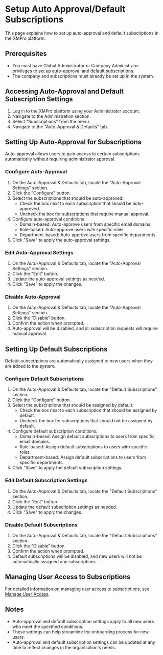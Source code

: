 # Setup Auto Approval/Default Subscriptions

This page explains how to set up auto-approval and default subscriptions in the XMPro platform.

## Prerequisites

- You must have Global Administrator or Company Administrator privileges to set up auto-approval and default subscriptions.
- The company and subscriptions must already be set up in the system.

## Accessing Auto-Approval and Default Subscription Settings

1. Log in to the XMPro platform using your Administrator account.
2. Navigate to the Administration section.
3. Select "Subscriptions" from the menu.
4. Navigate to the "Auto-Approval & Defaults" tab.

## Setting Up Auto-Approval for Subscriptions

Auto-approval allows users to gain access to certain subscriptions automatically without requiring administrator approval.

### Configure Auto-Approval

1. On the Auto-Approval & Defaults tab, locate the "Auto-Approval Settings" section.
2. Click the "Configure" button.
3. Select the subscriptions that should be auto-approved:
   - Check the box next to each subscription that should be auto-approved.
   - Uncheck the box for subscriptions that require manual approval.
4. Configure auto-approval conditions:
   - Domain-based: Auto-approve users from specific email domains.
   - Role-based: Auto-approve users with specific roles.
   - Department-based: Auto-approve users from specific departments.
5. Click "Save" to apply the auto-approval settings.

### Edit Auto-Approval Settings

1. On the Auto-Approval & Defaults tab, locate the "Auto-Approval Settings" section.
2. Click the "Edit" button.
3. Update the auto-approval settings as needed.
4. Click "Save" to apply the changes.

### Disable Auto-Approval

1. On the Auto-Approval & Defaults tab, locate the "Auto-Approval Settings" section.
2. Click the "Disable" button.
3. Confirm the action when prompted.
4. Auto-approval will be disabled, and all subscription requests will require manual approval.

## Setting Up Default Subscriptions

Default subscriptions are automatically assigned to new users when they are added to the system.

### Configure Default Subscriptions

1. On the Auto-Approval & Defaults tab, locate the "Default Subscriptions" section.
2. Click the "Configure" button.
3. Select the subscriptions that should be assigned by default:
   - Check the box next to each subscription that should be assigned by default.
   - Uncheck the box for subscriptions that should not be assigned by default.
4. Configure default subscription conditions:
   - Domain-based: Assign default subscriptions to users from specific email domains.
   - Role-based: Assign default subscriptions to users with specific roles.
   - Department-based: Assign default subscriptions to users from specific departments.
5. Click "Save" to apply the default subscription settings.

### Edit Default Subscription Settings

1. On the Auto-Approval & Defaults tab, locate the "Default Subscriptions" section.
2. Click the "Edit" button.
3. Update the default subscription settings as needed.
4. Click "Save" to apply the changes.

### Disable Default Subscriptions

1. On the Auto-Approval & Defaults tab, locate the "Default Subscriptions" section.
2. Click the "Disable" button.
3. Confirm the action when prompted.
4. Default subscriptions will be disabled, and new users will not be automatically assigned any subscriptions.

## Managing User Access to Subscriptions

For detailed information on managing user access to subscriptions, see [Manage User Access](manage-user-access.md).

## Notes

- Auto-approval and default subscription settings apply to all new users who meet the specified conditions.
- These settings can help streamline the onboarding process for new users.
- Auto-approval and default subscription settings can be updated at any time to reflect changes in the organization's needs.
